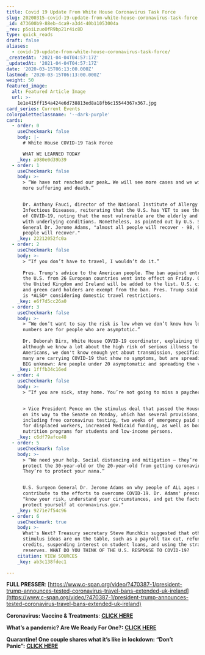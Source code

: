 ```yaml
---
title: Covid 19 Update From White House Coronavirus Task Force
slug: 20200315-covid-19-update-from-white-house-coronavirus-task-force
_id: 473600b9-88eb-4ca9-a3d4-40b11053004a
_rev: p5oiLzuoOfR9bp21r4ic8D
type: quick_reads
draft: false
aliases:
  - covid-19-update-from-white-house-coronavirus-task-force/
_createdAt: '2021-04-04T04:57:17Z'
_updatedAt: '2021-04-04T04:57:17Z'
date: '2020-03-15T06:13:00.000Z'
lastmod: '2020-03-15T06:13:00.000Z'
weight: 50
featured_image:
  alt: Featured Article Image
  url: >-
    1e1e415ff154a424e6d738813ed8a18fb6c15544367x367.jpg
card_series: Current Events
colorpaletteclassname: '--dark-purple'
cards:
  - order: 0
    useCheckmark: false
    body: |-
      # White House COVID-19 Task Force

      WHAT WE LEARNED TODAY
    _key: a980e0d39b39
  - order: 1
    useCheckmark: false
    body: >-
      > “We have not reached our peak… We will see more cases and we will see
      more suffering and death.”


      Dr. Anthony Fauci, director of the National Institute of Allergy and
      Infectious Diseases, reiterating that the U.S. has YET to see the height
      of COVID-19, noting that the most vulnerable are the elderly and those
      with underlying conditions. Nonetheless, as pointed out by U.S. Surgeon
      General Dr. Jerome Adams, "almost all people will recover - 98, 99% of
      people will recover."
    _key: 22212052fc0a
  - order: 2
    useCheckmark: false
    body: >-
      > “If you don’t have to travel, I wouldn’t do it.”  
        
      Pres. Trump's advice to the American people. The ban against entry into
      the U.S. from 26 European countries went into effect on Friday. On Monday,
      the United Kingdom and Ireland will be added to the list. U.S. citizens
      and green card holders are exempt from the ban. Pres. Trump said the U.S.
      is *ALSO* considering domestic travel restrictions.
    _key: e6f7d5cc26a0
  - order: 3
    useCheckmark: false
    body: >-
      > “We don’t want to say the risk is low when we don’t know how low the
      numbers are for people who are asymptotic.”  
        
      Dr. Deborah Birx, White House COVID-19 coordinator, explaining that
      although we know a lot about the high risk of serious illness to older
      Americans, we don't know enough yet about transmission, specifically, how
      many are carrying COVID-19 that show no symptoms, but are spreading it.
      BIG unknown: Are people under 20 asymptomatic and spreading the virus?
    _key: 1fffb34c16ed
  - order: 4
    useCheckmark: false
    body: >-
      > “If you are sick, stay home. You’re not going to miss a paycheck.”


      > Vice President Pence on the stimulus deal that passed the House and is
      on its way to the Senate on Monday, which has several provisions,
      including free coronavirus testing, two weeks of emergency paid sick leave
      for displaced workers, increased Medicaid funding, as well as boosts to
      nutrition programs for students and low-income persons.
    _key: c6df79afce48
  - order: 5
    useCheckmark: false
    body: >-
      > “We need your help. Social distancing and mitigation – they’re not to
      protect the 30-year-old or the 20-year-old from getting coronavirus.
      They’re to protect your nana.”


      U.S. Surgeon General Dr. Jerome Adams on why people of ALL ages need to
      contribute to the efforts to overcome COVID-19. Dr. Adams' prescription:
      "know your risk, understand your circumstances, and get the facts to
      protect yourself at coronavirus.gov."
    _key: 9271e7f54c96
  - order: 6
    useCheckmark: true
    body: >-
      What's Next? Treasury secretary Steve Munchkin suggested that other
      stimulus ideas are on the table, such as a payroll tax cut, refundable tax
      credits, suspending interest on student loans, and using the strategic oil
      reserves. WHAT DO YOU THINK OF THE U.S. RESPONSE TO COVID-19?
    citation: VIEW SOURCES
    _key: ab3c138fdec1

---
```

**FULL PRESSER**: [https://www.c-span.org/video/?470387-1/president-trump-announces-tested-coronavirus-travel-bans-extended-uk-ireland](https://www.c-span.org/video/?470387-1/president-trump-announces-tested-coronavirus-travel-bans-extended-uk-ireland)

**Coronavirus: Vaccine & Treatments**: [**CLICK HERE**](https://smarthernews.com/coronavirus-whats-next-vaccine-treatment/)

**What’s a pandemic? Are We Ready For One?:** [**CLICK HERE**](https://smarthernews.com/pandemic-potential/)

**Quarantine! One couple shares what it’s like in lockdown: “Don’t Panic”:** [**CLICK HERE**](https://smarthernews.com/article/quarantined-one-couple-shares-what-its-like-in-quarantine-due-to-covid-19/)